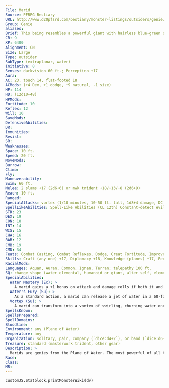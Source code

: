 ```yaml
---
File: Marid
Source: PFRPG Bestiary
URL: http://www.d20pfsrd.com/bestiary/monster-listings/outsiders/genie/marid
Group: Genie
aliases: 
Brief: This being resembles a powerful giant with hairless blue-green skin, deep blue eyes, flamboyant eyebrows, and pearlescent teeth.
CR: 9
XP: 6400
Alignment: CN
Size: Large
Type: outsider
SubType: (extraplanar, water)
Initiative: 8
Senses: darkvision 60 ft.; Perception +17
Aura: 
AC: 23, touch 14, flat-footed 18
ACMods: (+4 Dex, +1 dodge, +9 natural, -1 size)
HP: 114
HD: (12d10+48)
HPMods: 
Fortitude: 10
Reflex: 12
Will: 10
SaveMods: 
DefensiveAbilities: 
DR: 
Immunities: 
Resist: 
SR: 
Weaknesses: 
Space: 10 ft.
Speed: 20 ft.
MoveMods: 
Burrow: 
Climb: 
Fly: 
Maneuverability: 
Swim: 60 ft.
Melee: 2 slams +17 (2d6+6) or mwk trident +18/+13/+8 (2d6+9)
Reach: 10 ft.
Ranged: 
SpecialAttacks: vortex (1/10 minutes, 10-50 ft. tall, 1d8+4 damage, DC 22), water mastery, water's fury
SpellLikeAbilities: Spell-Like Abilities (CL 12th) Constant-detect evil, detect good, detect magic, water walk At will-create water, invisibility, plane shift (willing targets to elemental planes, Astral Plane, or Material Plane only), purify food and drink (liquids only), quench 5/day-control water, gaseous form, obscuring mist, water breathing 3/day-see invisibility 1/day-persistent image (DC 18) 1/year-grant 1 wish (to nongenies only)
STR: 23
DEX: 19
CON: 18
INT: 14
WIS: 15
CHA: 16
BAB: 12
CMB: 19
CMD: 34
Feats: Combat Casting, Combat Reflexes, Dodge, Great Fortitude, Improved InitiativeB, Improved Natural Attack, Power Attack
Skills: Craft (any one) +17, Diplomacy +18, Knowledge (planes) +17, Perception +17, Sense Motive +17, Spellcraft +17, Stealth +15, Swim +29
RacialMods: 
Languages: Aquan, Auran, Common, Ignan, Terran; telepathy 100 ft.
SQ: change shape (water elemental, humanoid or giant, alter self, elemental body III, or giant form I)
SpecialAbilities:
  Water Mastery (Ex): >
    A marid gains a +1 bonus on attack and damage rolls if both it and its opponent are touching water. If the opponent or the marid is touching the ground, the marid takes a -4 penalty on attack and damage rolls.
  Water's Fury (Su): >
    As a standard action, a marid can release a jet of water in a 60-foot line that deals 1d6 points of damage and blinds the target struck for 1d6 rounds. A DC 20 Reflex save reduces the damage by half and negates the blinding effect. The save DC is Constitution-based.
  Vortex (Su): >
    A marid can transform into a vortex of swirling, churning water once every 10 mintues. This ability functions identically to the whirlwind ability (see page 306 for full details on this special attack), save that it can only be used while the marid is underwater; a marid cannot leave a body of water while in vortex form.
SpellsKnown: 
SpellsPrepared: 
SpellDomains: 
Bloodline: 
Environment: any (Plane of Water)
Temperature: any
Organization: solitary, pair, company (`dice:d4+2`), or band (`dice:d6+6`)
Treasure: standard (masterwork trident, other gear)
Description: >
  Marids are genies from the Plane of Water. The most powerful of all the genie races, they are said to possess the strength of the ocean's currents and teeth made of pearl. A marid stands about 16 feet tall and weighs nearly 2,500 pounds. The marids are perhaps the most unpredictable and capricious of the genies, a quality that the others (particularly shaitans) find to be both aggravating and embarrassing to the entire genie culture. Many marids become dancers, storytellers, performers, or other types of artists, and often travel to the Material Plane in disguise to seek out new audiences. A small percentage of marids can lay claim to nobility. Noble marids, often called shahzadas, have 14 Hit Dice and gain the following spell-like abilities: 3/day-cone of cold, ice storm; 1/day-elemental swarm (water elementals only), permanent image. A noble marid's caster level for its spell-like abilities is 20th. Noble marids are CR 11.
Race: 
Class: 
MR: 
---
```

```dataviewjs
customJS.Statblock.printMonsterWiki(dv)
```
